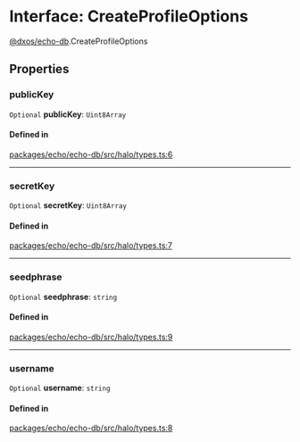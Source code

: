 # Interface: CreateProfileOptions

[@dxos/echo-db](../modules/dxos_echo_db.md).CreateProfileOptions

## Properties

### publicKey

 `Optional` **publicKey**: `Uint8Array`

#### Defined in

[packages/echo/echo-db/src/halo/types.ts:6](https://github.com/dxos/dxos/blob/main/packages/echo/echo-db/src/halo/types.ts#L6)

___

### secretKey

 `Optional` **secretKey**: `Uint8Array`

#### Defined in

[packages/echo/echo-db/src/halo/types.ts:7](https://github.com/dxos/dxos/blob/main/packages/echo/echo-db/src/halo/types.ts#L7)

___

### seedphrase

 `Optional` **seedphrase**: `string`

#### Defined in

[packages/echo/echo-db/src/halo/types.ts:9](https://github.com/dxos/dxos/blob/main/packages/echo/echo-db/src/halo/types.ts#L9)

___

### username

 `Optional` **username**: `string`

#### Defined in

[packages/echo/echo-db/src/halo/types.ts:8](https://github.com/dxos/dxos/blob/main/packages/echo/echo-db/src/halo/types.ts#L8)
